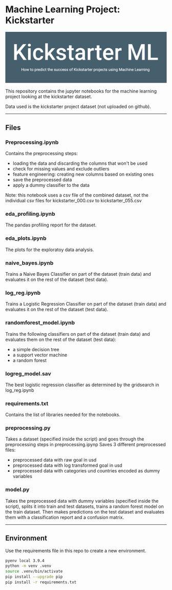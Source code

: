 # Machine Learning Project: Kickstarter

<img src="slides/kickstarter_project_cover.png"/>

This repository contains the jupyter notebooks for the machine learning project looking at the kickstarter dataset.

Data used is the kickstarter project dataset (not uploaded on github).

---
## __Files__

### __Preprocessing.ipynb__

Contains the preprocessing steps:
- loading the data and discarding the columns that won't be used
- check for missing values and exclude outliers
- feature engineering: creating new columns based on existing ones
- save the preprocessed data 
- apply a dummy classifier to the data

Note: this notebook uses a csv file of the combined dataset, not the individual csv files for kickstarter_000.csv to kickstarter_055.csv

### __eda_profiling.ipynb__

The pandas profiling report for the dataset.

### __eda_plots.ipynb__

The plots for the exploratoy data analysis.

### __naive_bayes.ipynb__

Trains a Naive Bayes Classifier on part of the dataset (train data) and evaluates it on the rest of the dataset (test data).

### __log_reg.ipynb__

Trains a Logistic Regression Classifier on part of the dataset (train data) and evaluates it on the rest of the dataset (test data).

### __randomforest_model.ipynb__

Trains the following classifiers on part of the dataset (train data) and evaluates them on the rest of the dataset (test data):
- a simple decision tree
- a support vector machine
- a random forest

### __logreg_model.sav__

The best logistic regression classifier as determined by the gridsearch in log_reg.ipynb

### __requirements.txt__

Contains the list of libraries needed for the notebooks.

### preprocessing.py

Takes a dataset (specified inside the script) and goes through the preprocessing steps in preprocessing.ipynp
Saves 3 different preprocessed files:
- preprocessed data with raw goal in usd
- preprocessed data with log transformed goal in usd
- preprocessed data with categories und countries encoded as dummy variables

### model.py

Takes the preprocessed data with dummy variables (specified inside the script), splits it into train and test datasets, trains a random forest model on the train dataset.
Then makes predictions on the test dataset and evaluates them with a classification report and a confusion matrix.

---

## __Environment__

Use the requirements file in this repo to create a new environment.

```BASH
pyenv local 3.9.4
python -m venv .venv
source .venv/bin/activate
pip install --upgrade pip
pip install -r requirements.txt
```
